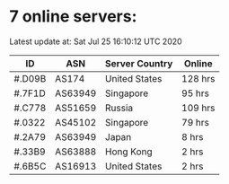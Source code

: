 # 7 online servers:

Latest update at: Sat Jul 25 16:10:12 UTC 2020

| ID | ASN | Server Country | Online |
| -- | --- | -------------- | ------ |
| #.D09B | AS174 | United States | 128 hrs |
| #.7F1D | AS63949 | Singapore | 95 hrs |
| #.C778 | AS51659 | Russia | 109 hrs |
| #.0322 | AS45102 | Singapore | 79 hrs |
| #.2A79 | AS63949 | Japan | 8 hrs |
| #.33B9 | AS63888 | Hong Kong | 2 hrs |
| #.6B5C | AS16913 | United States | 2 hrs |

